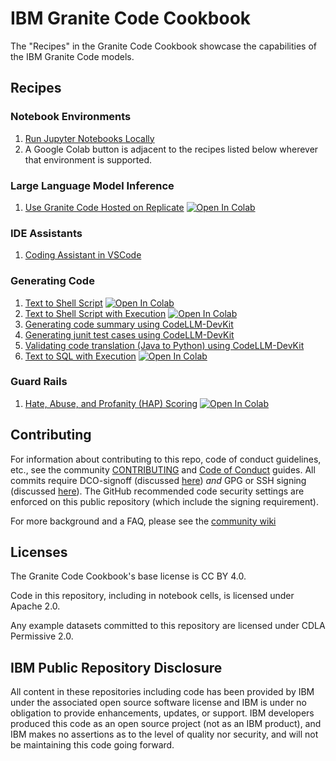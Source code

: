 # IBM Granite Code Cookbook

The "Recipes" in the Granite Code Cookbook showcase the capabilities of
the IBM Granite Code models.

## Recipes

### Notebook Environments

1. [Run Jupyter Notebooks Locally](recipes/Getting_Started_with_Jupyter_Locally/Getting_Started_with_Jupyter_Locally.md)
2. A Google Colab button is adjacent to the recipes listed below wherever that environment is supported.

### Large Language Model Inference

1. [Use Granite Code Hosted on Replicate](recipes/Getting_Started_with_Granite_Code.ipynb)
   <a target="_blank" href="https://colab.research.google.com/github/ibm-granite-community/granite-code-cookbook/blob/main/recipes/Getting_Started_with_Granite_Code.ipynb">
   <img src="https://colab.research.google.com/assets/colab-badge.svg" alt="Open In Colab"/>
   </a>

### IDE Assistants

1. [Coding Assistant in VSCode](recipes/Coding_Assistant_in_VSCode/Coding_Assistant_in_VSCode.ipynb)

### Generating Code

1. [Text to Shell Script](recipes/Text_to_Shell/Text_to_Shell.ipynb)
   <a target="_blank" href="https://colab.research.google.com/github/ibm-granite-community/granite-code-cookbook/blob/main/recipes/Text_to_Shell/Text_to_Shell.ipynb">
   <img src="https://colab.research.google.com/assets/colab-badge.svg" alt="Open In Colab"/>
   </a>
1. [Text to Shell Script with Execution](recipes/Text_to_Shell_Exec/Text_to_Shell_Exec.ipynb)
   <a target="_blank" href="https://colab.research.google.com/github/ibm-granite-community/granite-code-cookbook/blob/main/recipes/Text_to_Shell_Exec/Text_to_Shell_Exec.ipynb">
   <img src="https://colab.research.google.com/assets/colab-badge.svg" alt="Open In Colab"/>
   </a>
1. [Generating code summary using CodeLLM-DevKit](recipes/CodeLLM_DevKit/code_summarization.ipynb)
1. [Generating junit test cases using CodeLLM-DevKit](recipes/CodeLLM_DevKit/generate_unit_tests.ipynb)
1. [Validating code translation (Java to Python) using CodeLLM-DevKit](recipes/CodeLLM_DevKit/validating_code_translation.ipynb)
1. [Text to SQL with Execution](recipes/Text_to_SQL/Text_to_SQL.ipynb)
   <a target="_blank" href="https://colab.research.google.com/github/ibm-granite-community/granite-code-cookbook/blob/main/recipes/Text_to_SQL/Text_to_SQL.ipynb">
   <img src="https://colab.research.google.com/assets/colab-badge.svg" alt="Open In Colab"/>
   </a>

### Guard Rails

1. [Hate, Abuse, and Profanity (HAP) Scoring](recipes/Guard-Rails/HAP.ipynb)
   <a target="_blank" href="https://colab.research.google.com/github/ibm-granite-community/granite-code-cookbook/blob/main/recipes/Guard-Rails/HAP.ipynb">
   <img src="https://colab.research.google.com/assets/colab-badge.svg" alt="Open In Colab"/>
   </a>

## Contributing

For information about contributing to this repo, code of conduct guidelines, etc., see the community [CONTRIBUTING][CG] and [Code of Conduct][CoC] guides.  All commits require DCO-signoff (discussed [here][CG-legal]) _and_ GPG or SSH signing (discussed [here][CG-signing]).  The GitHub recommended code security settings are enforced on this public repository (which include the signing requirement).

For more background and a FAQ, please see the [community wiki](https://github.com/ibm-granite-community/community/wiki)

## Licenses

The Granite Code Cookbook's base license is CC BY 4.0.

Code in this repository, including in notebook cells, is licensed under Apache 2.0.

Any example datasets committed to this repository are licensed under CDLA Permissive 2.0.

## IBM Public Repository Disclosure

All content in these repositories including code has been provided by IBM under the associated open source software license and IBM is under no obligation to provide enhancements, updates, or support. IBM developers produced this code as an open source project (not as an IBM product), and IBM makes no assertions as to the level of quality nor security, and will not be maintaining this code going forward.

[CoC]: https://github.com/ibm-granite-community/community/blob/main/CODE_OF_CONDUCT.md
[CG]: https://github.com/ibm-granite-community/community/blob/main/CONTRIBUTING.md
[CG-legal]: https://github.com/ibm-granite-community/community/blob/main/CONTRIBUTING.md#legal
[CG-signing]: https://github.com/ibm-granite-community/community/blob/main/CONTRIBUTING.md#signing-commits
